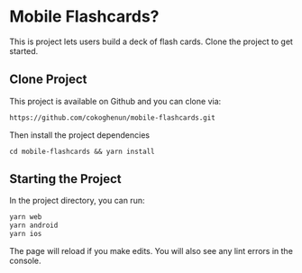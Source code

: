 # Mobile Flashcards?

This is project lets users build a deck of flash cards. Clone the project to get started.

## Clone Project

This project is available on Github and you can clone via:

```sh
https://github.com/cokoghenun/mobile-flashcards.git
```

Then install the project dependencies

```
cd mobile-flashcards && yarn install
```

## Starting the Project

In the project directory, you can run:

```sh
yarn web
yarn android
yarn ios
```

The page will reload if you make edits.
You will also see any lint errors in the console.
